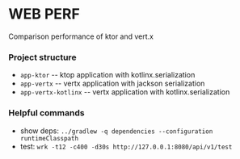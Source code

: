 # WEB PERF

Comparison performance of ktor and vert.x

### Project structure
 * `app-ktor` -- ktop application with kotlinx.serialization
 * `app-vertx` -- vertx application with jackson serialization
 * `app-vertx-kotlinx` -- vertx application with kotlinx.serialization

### Helpful commands
 * show deps: `../gradlew -q dependencies --configuration runtimeClasspath`
 * test: `wrk -t12 -c400 -d30s http://127.0.0.1:8080/api/v1/test`
